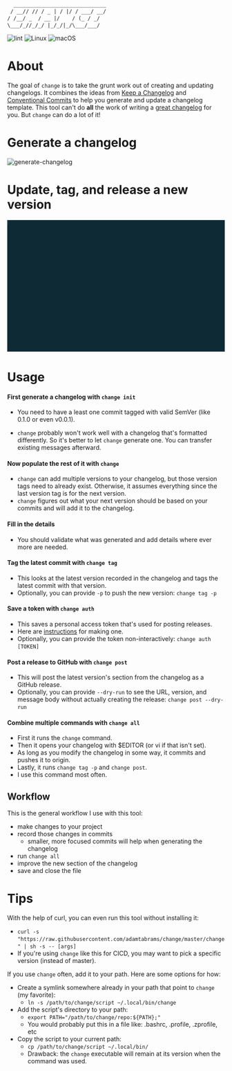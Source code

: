 ```
  ______________________________
 / __// // / _ | / |/ / ___/ __/
/ /__/ _  / __ |/    / (_ / _/
\___/_//_/_/ |_/_/|_/\___/___/
```


![lint](https://github.com/adamtabrams/change/workflows/lint/badge.svg)
![Linux](https://github.com/adamtabrams/change/workflows/linux/badge.svg)
![macOS](https://github.com/adamtabrams/change/workflows/macOS/badge.svg)


# About

The goal of `change` is to take the grunt work out of creating and updating changelogs.
It combines the ideas from [Keep a Changelog](https://keepachangelog.com/en/1.0.0/)
and [Conventional Commits](https://www.conventionalcommits.org/en/v1.0.0/)
to help you generate and update a changelog template.
This tool can't do **all** the work of writing a
[great changelog](https://keepachangelog.com/en/1.0.0/#bad-practices) for you.
But `change` can do a lot of it!


# Generate a changelog
![generate-changelog](./change-init-demo.gif)


# Update, tag, and release a new version
![change-all](./change-all-demo.gif)


# Usage

#### First generate a changelog with `change init`
* You need to have a least one commit tagged with valid SemVer (like 0.1.0 or even v0.0.1).

* `change` probably won't work well with a changelog that's formatted differently.
So it's better to let `change` generate one. You can transfer existing messages afterward.

#### Now populate the rest of it with `change`
* `change` can add multiple versions to your changelog, but those version tags need to already exist.
Otherwise, it assumes everything since the last version tag is for the next version.
* `change` figures out what your next version should be based on your commits and will add it to the changelog.

#### Fill in the details
* You should validate what was generated and add details where ever more are needed.

#### Tag the latest commit with `change tag`
* This looks at the latest version recorded in the changelog and tags the latest commit with that version.
* Optionally, you can provide `-p` to push the new version: `change tag -p`

#### Save a token with `change auth`
* This saves a personal access token that's used for posting releases.
* Here are [instructions](https://help.github.com/en/github/authenticating-to-github/creating-a-personal-access-token-for-the-command-line#creating-a-token) for making one.
* Optionally, you can provide the token non-interactively: `change auth [TOKEN]`

#### Post a release to GitHub with `change post`
* This will post the latest version's section from the changelog as a GitHub release.
* Optionally, you can provide `--dry-run` to see the URL, version, and message body without
actually creating the release: `change post --dry-run`

#### Combine multiple commands with `change all`
* First it runs the `change` command.
* Then it opens your changelog with $EDITOR (or vi if that isn't set).
* As long as you modify the changelog in some way, it commits and pushes it to origin.
* Lastly, it runs `change tag -p` and `change post`.
* I use this command most often.


## Workflow

This is the general workflow I use with this tool:
* make changes to your project
* record those changes in commits
    * smaller, more focused commits will help when generating the changelog
* run `change all`
* improve the new section of the changelog
* save and close the file


# Tips

With the help of curl, you can even run this tool without installing it:
* `curl -s "https://raw.githubusercontent.com/adamtabrams/change/master/change" | sh -s -- [args]`
* If you're using `change` like this for CICD, you may want to pick a specific version (instead of master).

If you use `change` often, add it to your path. Here are some options for how:
* Create a symlink somewhere already in your path that point to `change` (my favorite):
    * `ln -s /path/to/change/script ~/.local/bin/change`
* Add the script's directory to your path:
    * `export PATH="/path/to/change/repo:${PATH};"`
    * You would probably put this in a file like: .bashrc, .profile, .zprofile, etc
* Copy the script to your current path:
    * `cp /path/to/change/script ~/.local/bin/`
    * Drawback: the `change` executable will remain at its version when the command was used.
